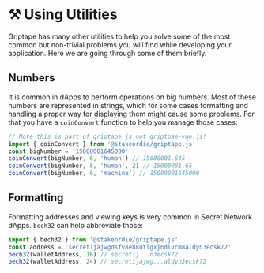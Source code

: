 # ⚒ Using Utilities

Griptape has many other utilities to help you solve some of the most common but non-trivial problems you will find while developing your application. Here we are going through some of them briefly.

## Numbers

It is common in dApps to perform operations on big numbers. Most of these numbers are represented in strings, which for some cases formatting and handling a proper way for displaying them might cause some problems. For that you have a `coinConvert` function to help you manage those cases:

```typescript
// Note this is part of griptape.js not griptpae-vue.js!
import { coinConvert } from '@stakeordie/griptape.js'
const bigNumber = '15000001645000'
coinConvert(bigNumber, 6, 'human') // 15000001.645
coinConvert(bigNumber, 6, 'human', 2) // 15000001.65
coinConvert(bigNumber, 6, 'machine') // 15000001645000
```

## Formatting

Formatting addresses and viewing keys is very common in Secret Network dApps. `bech32` can help abbreviate those:

```typescript
import { bech32 } from '@stakeordie/griptape.js'
const address = 'secret1jajwgdsfv8e88utlgxjndlvcm8aldyn3ecsk72'
bech32(walletAddress, 16) // secret1j...n3ecsk72
bech32(walletAddress, 24) // secret1jajwg...aldyn3ecsk72
```
